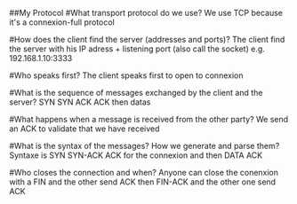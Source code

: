 ##My Protocol
#What transport protocol do we use?
We use TCP because it's a connexion-full protocol

#How does the client find the server (addresses and ports)?
The client find the server with his IP adress + listening port (also call the socket) e.g. 192.168.1.10:3333

#Who speaks first?
The client speaks first to open to connexion

#What is the sequence of messages exchanged by the client and the server?
 SYN SYN ACK ACK then datas

#What happens when a message is received from the other party?
We send an ACK to validate that we have received

#What is the syntax of the messages? How we generate and parse them?
 Syntaxe is SYN SYN-ACK ACK for the connexion and then DATA ACK

#Who closes the connection and when?
 Anyone can close the conenxion with a FIN and the other send ACK then FIN-ACK and the other one send ACK
